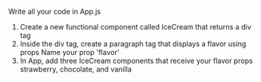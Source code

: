 Write all your code in App.js

1. Create a new functional component called IceCream that returns a div tag
2. Inside the div tag, create a paragraph tag that displays a flavor using props
  Name your prop 'flavor'
3. In App, add three IceCream components that receive your flavor 
  props strawberry, chocolate, and vanilla